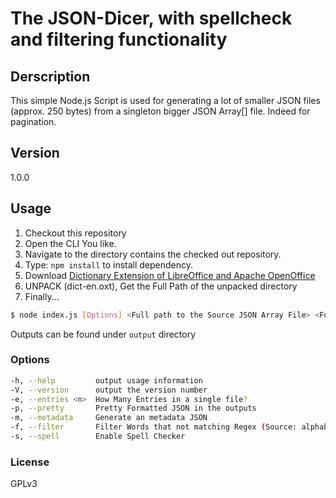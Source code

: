 The JSON-Dicer, with spellcheck and filtering functionality
==============

Derscription
------------
This simple Node.js Script is used for generating a lot of smaller JSON files (approx. 250 bytes)
from a singleton bigger JSON Array[] file. Indeed for pagination.

Version
-------
1.0.0

Usage
-----
1. Checkout this repository
2. Open the CLI You like.
3. Navigate to the directory contains the checked out repository. 
4. Type: `npm install` to install dependency.
5. Download [Dictionary Extension of LibreOffice and Apache OpenOffice](http://extensions.openoffice.org/en/project/english-dictionaries-apache-openoffice)
6. UNPACK (dict-en.oxt), Get the Full Path of the unpacked directory
7. Finally...

```sh
$ node index.js [Options] <Full path to the Source JSON Array File> <Full path to the directory contains en_US.aff, en_US.dic, en_GB.aff, en_GB.dic)
```

Outputs can be found under `output` directory

### Options
```sh
-h, --help         output usage information
-V, --version      output the version number
-e, --entries <n>  How Many Entries in a single file?
-p, --pretty       Pretty Formatted JSON in the outputs
-m, --metadata     Generate an metadata JSON
-f, --filter       Filter Words that not matching Regex (Source: alphabets)
-s, --spell        Enable Spell Checker
```

### License
GPLv3